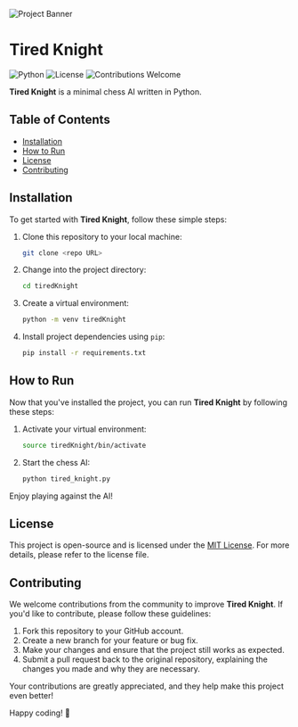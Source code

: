![Project Banner](https://media.istockphoto.com/id/1273331529/photo/pieces-on-chess-board-for-playing-game-and-strategy.jpg?s=612x612&w=0&k=20&c=orWLdvG7aQEQFeW3LIpg4ZpI0iggo9Z4b7uMCx7Q4f0=)

# Tired Knight

![Python](https://img.shields.io/badge/Python-3.8%2B-blue)
![License](https://img.shields.io/badge/License-MIT-green)
![Contributions Welcome](https://img.shields.io/badge/Contributions-Welcome-brightgreen)

**Tired Knight** is a minimal chess AI written in Python.

## Table of Contents

- [Installation](#installation)
- [How to Run](#how-to-run)
- [License](#license)
- [Contributing](#contributing)

## Installation

To get started with **Tired Knight**, follow these simple steps:

1. Clone this repository to your local machine:

   ```bash
   git clone <repo URL>
   ```

2. Change into the project directory:

   ```bash
   cd tiredKnight
   ```

3. Create a virtual environment:

   ```bash
   python -m venv tiredKnight
   ```

4. Install project dependencies using `pip`:

   ```bash
   pip install -r requirements.txt
   ```

## How to Run

Now that you've installed the project, you can run **Tired Knight** by following these steps:

1. Activate your virtual environment:

   ```bash
   source tiredKnight/bin/activate
   ```

2. Start the chess AI:

   ```bash
   python tired_knight.py
   ```

Enjoy playing against the AI!

## License

This project is open-source and is licensed under the [MIT License](LICENSE). For more details, please refer to the license file.

## Contributing

We welcome contributions from the community to improve **Tired Knight**. If you'd like to contribute, please follow these guidelines:

1. Fork this repository to your GitHub account.
2. Create a new branch for your feature or bug fix.
3. Make your changes and ensure that the project still works as expected.
4. Submit a pull request back to the original repository, explaining the changes you made and why they are necessary.

Your contributions are greatly appreciated, and they help make this project even better!

Happy coding! 🚀
